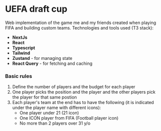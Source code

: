 # UEFA draft cup

Web implementation of the game me and my friends created when playing FIFA and building custom teams.
Technologies and tools used (T3 stack):
- **NextJs**
- **React**
- **Typescript**
- **Tailwind**
- **Zustand** - for managing state
- **React Query** - for fetching and caching

### Basic rules
1. Define the number of players and the budget for each player
2. One player picks the position and the player and the other players pick the player for that same postion
3. Each player's team at the end has to have the following (it is indicated under the player name with different icons):
     - One player under 21 (21 icon)
     - One ICON player from FIFA (Football player icon)
     - No more than 2 players over 31 y/o

       
